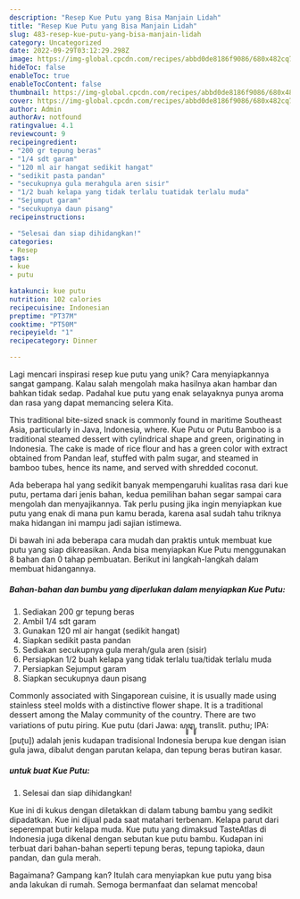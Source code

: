 ```yaml
---
description: "Resep Kue Putu yang Bisa Manjain Lidah"
title: "Resep Kue Putu yang Bisa Manjain Lidah"
slug: 483-resep-kue-putu-yang-bisa-manjain-lidah
category: Uncategorized
date: 2022-09-29T03:12:29.298Z
image: https://img-global.cpcdn.com/recipes/abbd0de8186f9086/680x482cq70/kue-putu-foto-resep-utama.jpg
hideToc: false
enableToc: true
enableTocContent: false
thumbnail: https://img-global.cpcdn.com/recipes/abbd0de8186f9086/680x482cq70/kue-putu-foto-resep-utama.jpg
cover: https://img-global.cpcdn.com/recipes/abbd0de8186f9086/680x482cq70/kue-putu-foto-resep-utama.jpg
author: Admin
authorAv: notfound
ratingvalue: 4.1
reviewcount: 9
recipeingredient:
- "200 gr tepung beras"
- "1/4 sdt garam"
- "120 ml air hangat sedikit hangat"
- "sedikit pasta pandan"
- "secukupnya gula merahgula aren sisir"
- "1/2 buah kelapa yang tidak terlalu tuatidak terlalu muda"
- "Sejumput garam"
- "secukupnya daun pisang"
recipeinstructions:

- "Selesai dan siap dihidangkan!"
categories:
- Resep
tags:
- kue
- putu

katakunci: kue putu 
nutrition: 102 calories
recipecuisine: Indonesian
preptime: "PT37M"
cooktime: "PT50M"
recipeyield: "1"
recipecategory: Dinner

---
```





Lagi mencari inspirasi resep kue putu yang unik? Cara menyiapkannya sangat gampang. Kalau salah mengolah maka hasilnya akan hambar dan bahkan tidak sedap. Padahal kue putu yang enak selayaknya punya aroma dan rasa yang dapat memancing selera Kita.





This traditional bite-sized snack is commonly found in maritime Southeast Asia, particularly in Java, Indonesia, where. Kue Putu or Putu Bamboo is a traditional steamed dessert with cylindrical shape and green, originating in Indonesia. The cake is made of rice flour and has a green color with extract obtained from Pandan leaf, stuffed with palm sugar, and steamed in bamboo tubes, hence its name, and served with shredded coconut.

Ada beberapa hal yang sedikit banyak mempengaruhi kualitas rasa dari kue putu, pertama dari jenis bahan, kedua pemilihan bahan segar sampai cara mengolah dan menyajikannya. Tak perlu pusing jika ingin menyiapkan kue putu yang enak di mana pun kamu berada, karena asal sudah tahu triknya maka hidangan ini mampu jadi sajian istimewa.






Di bawah ini ada beberapa cara mudah dan praktis untuk membuat kue putu yang siap dikreasikan. Anda bisa menyiapkan Kue Putu menggunakan 8 bahan dan 0 tahap pembuatan. Berikut ini langkah-langkah dalam membuat hidangannya.

<!--inarticleads1-->

##### Bahan-bahan dan bumbu yang diperlukan dalam menyiapkan Kue Putu:

1. Sediakan 200 gr tepung beras
1. Ambil 1/4 sdt garam
1. Gunakan 120 ml air hangat (sedikit hangat)
1. Siapkan sedikit pasta pandan
1. Sediakan secukupnya gula merah/gula aren (sisir)
1. Persiapkan 1/2 buah kelapa yang tidak terlalu tua/tidak terlalu muda
1. Persiapkan Sejumput garam
1. Siapkan secukupnya daun pisang


Commonly associated with Singaporean cuisine, it is usually made using stainless steel molds with a distinctive flower shape. It is a traditional dessert among the Malay community of the country. There are two variations of putu piring. Kue putu (dari Jawa: ꦥꦸꦛꦸ, translit. puthu; IPA: [puʈu]) adalah jenis kudapan tradisional Indonesia berupa kue dengan isian gula jawa, dibalut dengan parutan kelapa, dan tepung beras butiran kasar. 

<!--inarticleads2-->

#####  untuk buat Kue Putu:


1. Selesai dan siap dihidangkan!

Kue ini di kukus dengan diletakkan di dalam tabung bambu yang sedikit dipadatkan. Kue ini dijual pada saat matahari terbenam. Kelapa parut dari seperempat butir kelapa muda. Kue putu yang dimaksud TasteAtlas di Indonesia juga dikenal dengan sebutan kue putu bambu. Kudapan ini terbuat dari bahan-bahan seperti tepung beras, tepung tapioka, daun pandan, dan gula merah. 

Bagaimana? Gampang kan? Itulah cara menyiapkan kue putu yang bisa anda lakukan di rumah. Semoga bermanfaat dan selamat mencoba!
